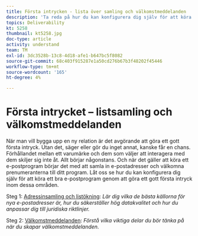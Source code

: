 ```yaml
---
title: Första intrycken - lista över samling och välkomstmeddelanden
description: 'Ta reda på hur du kan konfigurera dig själv för att köra ett lyckat e-postprogram genom att göra ett gott första intryck. '
topics: Deliverability
kt: 5258
thumbnail: kt5258.jpg
doc-type: article
activity: understand
team: TM
exl-id: 3dc3528b-13c8-4d18-afe1-b647bc5f8082
source-git-commit: 68c403f915287e1a50cd276b67b3f48202f45446
workflow-type: tm+mt
source-wordcount: '165'
ht-degree: 4%

---
```


# Första intrycket – listsamling och välkomstmeddelanden

När man vill bygga upp en ny relation är det avgörande att göra ett gott första intryck. Utan det, säger eller gör du inget annat, kanske får en chans. Förhållandet mellan ett varumärke och dem som väljer att interagera med dem skiljer sig inte åt. Allt börjar någonstans. Och när det gäller att köra ett e-postprogram börjar det med att samla in e-postadresser och välkomna prenumeranterna till ditt program. Låt oss se hur du kan konfigurera dig själv för att köra ett bra e-postprogram genom att göra ett gott första intryck inom dessa områden.

Steg 1:  [Adressinsamling och listökning](/help/first-impressions/address-collection-and-list-growth.md):
*Lär dig vilka de bästa källorna för nya e-postadresser är, hur du säkerställer hög datakvalitet och hur du anpassar dig till juridiska riktlinjer.*

Steg 2:  [Välkomstmeddelanden](/help/first-impressions/welcome-emails.md):
*Förstå vilka viktiga delar du bör tänka på när du skapar välkomstmeddelanden.*
